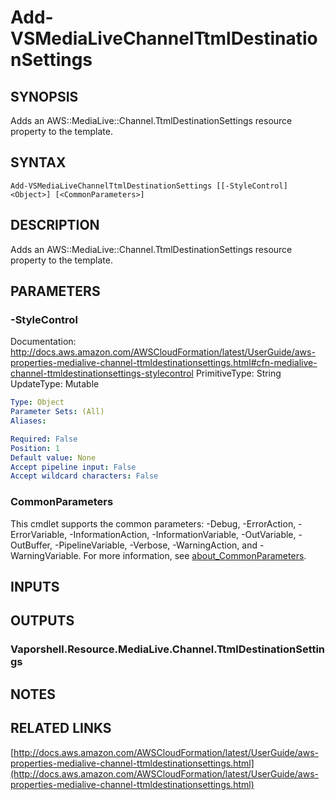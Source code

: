 # Add-VSMediaLiveChannelTtmlDestinationSettings

## SYNOPSIS
Adds an AWS::MediaLive::Channel.TtmlDestinationSettings resource property to the template.

## SYNTAX

```
Add-VSMediaLiveChannelTtmlDestinationSettings [[-StyleControl] <Object>] [<CommonParameters>]
```

## DESCRIPTION
Adds an AWS::MediaLive::Channel.TtmlDestinationSettings resource property to the template.

## PARAMETERS

### -StyleControl
Documentation: http://docs.aws.amazon.com/AWSCloudFormation/latest/UserGuide/aws-properties-medialive-channel-ttmldestinationsettings.html#cfn-medialive-channel-ttmldestinationsettings-stylecontrol
PrimitiveType: String
UpdateType: Mutable

```yaml
Type: Object
Parameter Sets: (All)
Aliases:

Required: False
Position: 1
Default value: None
Accept pipeline input: False
Accept wildcard characters: False
```

### CommonParameters
This cmdlet supports the common parameters: -Debug, -ErrorAction, -ErrorVariable, -InformationAction, -InformationVariable, -OutVariable, -OutBuffer, -PipelineVariable, -Verbose, -WarningAction, and -WarningVariable. For more information, see [about_CommonParameters](http://go.microsoft.com/fwlink/?LinkID=113216).

## INPUTS

## OUTPUTS

### Vaporshell.Resource.MediaLive.Channel.TtmlDestinationSettings
## NOTES

## RELATED LINKS

[http://docs.aws.amazon.com/AWSCloudFormation/latest/UserGuide/aws-properties-medialive-channel-ttmldestinationsettings.html](http://docs.aws.amazon.com/AWSCloudFormation/latest/UserGuide/aws-properties-medialive-channel-ttmldestinationsettings.html)

